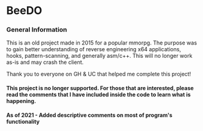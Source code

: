 # BeeDO

### General Information
This is an old project made in 2015 for a popular mmorpg. The purpose was to gain better understanding of reverse engineering x64 applications, hooks, pattern-scanning, and generally asm/c++. This will no longer work as-is and may crash the client.

Thank you to everyone on GH & UC that helped me complete this project!

#### This project is no longer supported. For those that are interested, please read the comments that I have included inside the code to learn what is happening.

#### As of 2021 - Added descriptive comments on most of program's functionality
